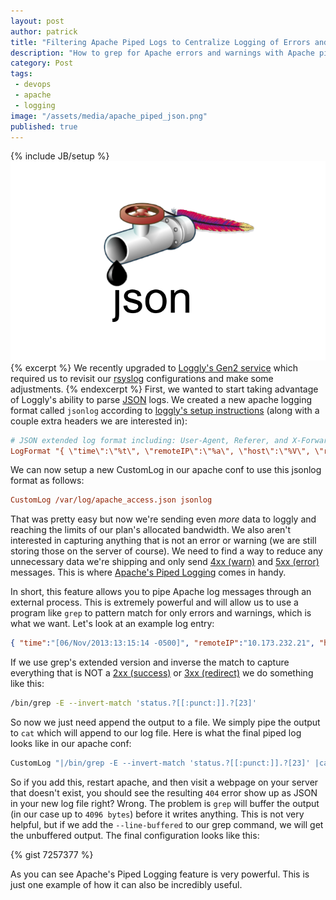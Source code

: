 ```yaml
---
layout: post
author: patrick
title: "Filtering Apache Piped Logs to Centralize Logging of Errors and Warnings"
description: "How to grep for Apache errors and warnings with Apache piped logs for real-time centralized logging."
category: Post
tags:
 - devops
 - apache
 - logging
image: "/assets/media/apache_piped_json.png"
published: true
---
```

{% include JB/setup %}
![Apache Piped json logs](/assets/media/apache_piped_json.png)
{% excerpt %}
We recently upgraded to [Loggly's Gen2 service](http://www.loggly.com/docs/key-features-in-gen2/) which required us to revisit our [rsyslog](http://www.rsyslog.com/) configurations and make some adjustments.
{% endexcerpt %}
First, we wanted to start taking advantage of Loggly's ability to parse [JSON](http://json.org/) logs.  We created a new apache logging format called `jsonlog` according to [loggly's setup instructions](http://community.loggly.com/customer/portal/articles/1189777-json-best-practices-for-logging) (along with a couple extra headers we are interested in):

```ini
# JSON extended log format including: User-Agent, Referer, and X-Forwarded-For
LogFormat "{ \"time\":\"%t\", \"remoteIP\":\"%a\", \"host\":\"%V\", \"request\":\"%U\", \"query\":\"%q\", \"method\":\"%m\", \"status\":\"%>s\", \"userAgent\":\"%{User-agent}i\", \"referer\":\"%{Referer}i\", \"X-Forwarded-For\":\"%{X-Forwarded-For}i\" }" jsonlog
```

We can now setup a new CustomLog in our apache conf to use this jsonlog format as follows:

```ini
CustomLog /var/log/apache_access.json jsonlog
```

That was pretty easy but now we're sending even _more_ data to loggly and reaching the limits of our plan's allocated bandwidth.  We also aren't interested in capturing anything that is not an error or warning (we are still storing those on the server of course).  We need to find a way to reduce any unnecessary data we're shipping and only send [4xx (warn)](http://en.wikipedia.org/wiki/List_of_HTTP_status_codes) and [5xx (error)](http://en.wikipedia.org/wiki/List_of_HTTP_status_codes#5xx_Server_Error) messages.  This is where [Apache's Piped Logging](http://httpd.apache.org/docs/2.2/programs/rotatelogs.html) comes in handy.  

In short, this feature allows you to pipe Apache log messages through an external process.  This is extremely powerful and will allow us to use a program like `grep` to pattern match for only errors and warnings, which is what we want.  Let's look at an example log entry:

```json
{ "time":"[06/Nov/2013:13:15:14 -0500]", "remoteIP":"10.173.232.21", "host":"www.mywebsite.com", "request":"/some/link/that/doesnot/exist", "query":"", "method":"GET", "status":"404", "userAgent":"Mozilla/5.0 (Windows NT 6.1; WOW64; rv:24.0) Gecko/20100101 Firefox/24.0", "referer":"-", "X-Forwarded-For":"10.121.43.23, 74.34.63.10" }
```

If we use grep's extended version and inverse the match to capture everything that is NOT a [2xx (success)](http://en.wikipedia.org/wiki/List_of_HTTP_status_codes#2xx_Success) or [3xx (redirect)](http://en.wikipedia.org/wiki/List_of_HTTP_status_codes#3xx_Redirection) we do something like this:

```bash
/bin/grep -E --invert-match 'status.?[[:punct:]].?[23]' 
```

So now we just need append the output to a file.  We simply pipe the output to `cat` which will append to our log file.  Here is what the final piped log looks like in our apache conf:

```bash
CustomLog "|/bin/grep -E --invert-match 'status.?[[:punct:]].?[23]' |cat >> /var/log/httpd/errors.json" jsonlog
```

So if you add this, restart apache, and then visit a webpage on your server that doesn't exist,  you should see the resulting `404` error show up as JSON in your new log file right?  Wrong.  The problem is `grep` will buffer the output (in our case up to `4096 bytes`) before it writes anything.  This is not very helpful, but if we add the `--line-buffered` to our grep command, we will get the unbuffered output.  The final configuration looks like this:

{% gist 7257377 %}

As you can see Apache's Piped Logging feature is very powerful. This is just one example of how it can also be incredibly useful.
